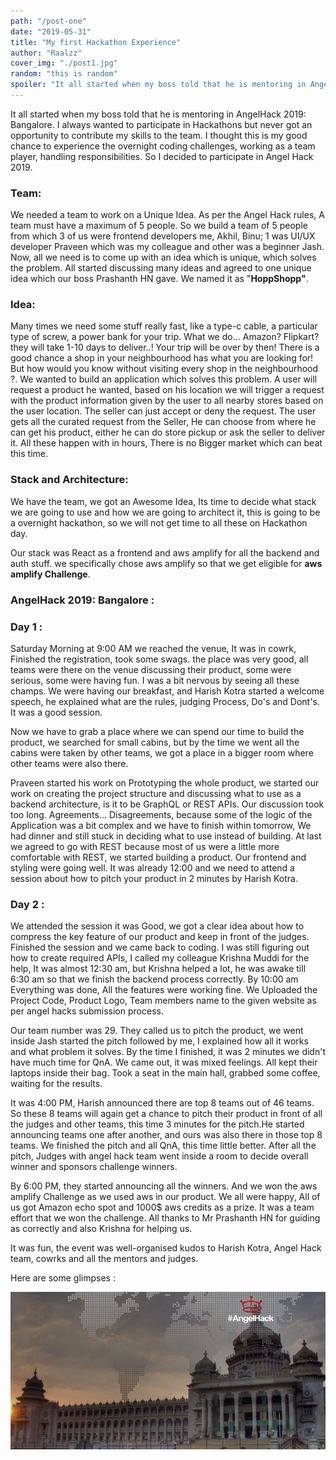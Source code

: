 ```yaml
---
path: "/post-one"
date: "2019-05-31"
title: "My first Hackathon Experience"
author: "Raalzz"
cover_img: "./post1.jpg"
random: "this is random"
spoiler: "It all started when my boss told that he is mentoring in AngelHack 2019: Bangalore. I always wanted to participate in Hackathons but never got an opportunity to contribute my skills to the team. I thought this is my good chance to experience the over..."
---
```


It all started when my boss told that he is mentoring in AngelHack 2019: Bangalore. I always wanted to participate in Hackathons but never got an opportunity to contribute my skills to the team. I thought this is my good chance to experience the overnight coding challenges, working as a team player, handling responsibilities. So I decided to participate in Angel Hack 2019.

### **Team:**

We needed a team to work on a Unique Idea. As per the Angel Hack rules, A team must have a maximum of 5 people. So we build a team of 5 people from which 3 of us were frontend developers me, Akhil, Binu; 1 was UI/UX developer Praveen which was my colleague and other was a beginner Jash. Now, all we need is to come up with an idea which is unique, which solves the problem. All started discussing many ideas and agreed to one unique idea which our boss Prashanth HN gave. We named it as "**HoppShopp"**.

### **Idea:**

Many times we need some stuff really fast, like a type-c cable, a particular type of screw, a power bank for your trip. What we do... Amazon? Flipkart? they will take 1-10 days to deliver..! Your trip will be over by then! There is a good chance a shop in your neighbourhood has what you are looking for! But how would you know without visiting every shop in the neighbourhood ?. We wanted to build an application which solves this problem. A user will request a product he wanted, based on his location we will trigger a request with the product information given by the user to all nearby stores based on the user location. The seller can just accept or deny the request. The user gets all the curated request from the Seller, He can choose from where he can get his product, either he can do store pickup or ask the seller to deliver it. All these happen with in hours, There is no Bigger market which can beat this time.

### **Stack and Architecture:**

We have the team, we got an Awesome Idea, Its time to decide what stack we are going to use and how we are going to architect it, this is going to be a overnight hackathon, so we will not get time to all these on Hackathon day.

Our stack was React as a frontend and aws amplify for all the backend and auth stuff. we specifically chose aws amplify so that we get eligible for **aws amplify Challenge**.

### **AngelHack 2019: Bangalore :**

### **Day 1 :**

Saturday Morning at 9:00 AM we reached the venue, It was in cowrk, Finished the registration, took some swags. the place was very good, all teams were there on the venue discussing their product, some were serious, some were having fun. I was a bit nervous by seeing all these champs. We were having our breakfast, and Harish Kotra started a welcome speech, he explained what are the rules, judging Process, Do's and Dont's. It was a good session.

Now we have to grab a place where we can spend our time to build the product, we searched for small cabins, but by the time we went all the cabins were taken by other teams, we got a place in a bigger room where other teams were also there.

Praveen started his work on Prototyping the whole product, we started our work on creating the project structure and discussing what to use as a backend architecture, is it to be GraphQL or REST APIs. Our discussion took too long. Agreements... Disagreements, because some of the logic of the Application was a bit complex and we have to finish within tomorrow, We had dinner and still stuck in deciding what to use instead of building. At last we agreed to go with REST because most of us were a little more comfortable with REST, we started building a product. Our frontend and styling were going well. It was already 12:00 and we need to attend a session about how to pitch your product in 2 minutes by Harish Kotra.

### **Day 2 :**

We attended the session it was Good, we got a clear idea about how to compress the key feature of our product and keep in front of the judges. Finished the session and we came back to coding. I was still figuring out how to create required APIs, I called my colleague Krishna Muddi for the help, It was almost 12:30 am, but Krishna helped a lot, he was awake till 6:30 am so that we finish the backend process correctly. By 10:00 am Everything was done, All the features were working fine. We Uploaded the Project Code, Product Logo, Team members name to the given website as per angel hacks submission process.

Our team number was 29. They called us to pitch the product, we went inside Jash started the pitch followed by me, I explained how all it works and what problem it solves. By the time I finished, it was 2 minutes we didn't have much time for QnA. We came out, it was mixed feelings. All kept their laptops inside their bag. Took a seat in the main hall, grabbed some coffee, waiting for the results.

It was 4:00 PM, Harish announced there are top 8 teams out of 46 teams. So these 8 teams will again get a chance to pitch their product in front of all the judges and other teams, this time 3 minutes for the pitch.He started announcing teams one after another, and ours was also there in those top 8 teams. We finished the pitch and all QnA, this time little better. After all the pitch, Judges with angel hack team went inside a room to decide overall winner and sponsors challenge winners.

By 6:00 PM, they started announcing all the winners. And we won the aws amplify Challenge as we used aws in our product. We all were happy, All of us got Amazon echo spot and 1000\$ aws credits as a prize. It was a team effort that we won the challenge. All thanks to Mr Prashanth HN for guiding as correctly and also Krishna for helping us.

It was fun, the event was well-organised kudos to Harish Kotra, Angel Hack team, cowrks and all the mentors and judges.

Here are some glimpses :

![AngelHack 2019 Glimpses](./post1.jpg "AngelHack 2019 Glimpses")
